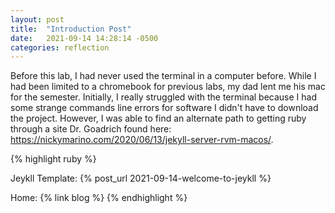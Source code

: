 ```yaml
---
layout: post
title:  "Introduction Post"
date:   2021-09-14 14:28:14 -0500
categories: reflection
---
```

Before this lab, I had never used the terminal in a computer before. While I had been limited to a chromebook for previous labs, my dad lent me his mac for the semester. Initially, I really struggled with the terminal because I had some strange commands line errors for software I didn't have to download the project. However, I was able to find an alternate path to getting ruby through a site Dr. Goadrich found here: https://nickymarino.com/2020/06/13/jekyll-server-rvm-macos/.

{% highlight ruby %}

Jeykll Template: {% post_url 2021-09-14-welcome-to-jeykll %}

Home: {% link blog %}
{% endhighlight %}
